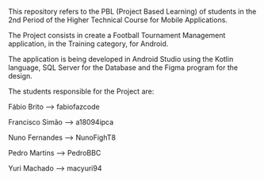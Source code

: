This repository refers to the PBL (Project Based Learning) of students in the 2nd Period of the Higher Technical Course for Mobile Applications.

The Project consists in create a Football Tournament Management application, in the Training category, for Android.

The application is being developed in Android Studio using the Kotlin language, SQL Server for the Database and the Figma program for the design.

The students responsible for the Project are:

Fábio Brito --> fabiofazcode

Francisco Simão --> a18094ipca

Nuno Fernandes --> NunoFighT8

Pedro Martins --> PedroBBC

Yuri Machado --> macyuri94
